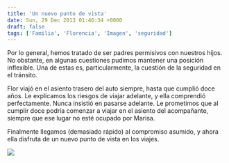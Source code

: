 ```yaml
---
title: 'Un nuevo punto de vista'
date: Sun, 29 Dec 2013 01:46:34 +0000
draft: false
tags: ['Familia', 'Florencia', 'Imagen', 'seguridad']
---
```


Por lo general, hemos tratado de ser padres permisivos con nuestros hijos. No obstante, en algunas cuestiones pudimos mantener una posición inflexible. Una de estas es, particularmente, la cuestión de la seguridad en el tránsito. 

Flor viajó en el asiento trasero del auto siempre, hasta que cumplió doce años. Le explicamos los riesgos de viajar adelante, y ella comprendió perfectamente. Nunca insistió en pasarse adelante. Le prometimos que al cumplir doce podría comenzar a viajar en el asiento del acompañante, siempre que ese lugar no esté ocupado por Marisa. 

Finalmente llegamos (demasiado rápido) al compromiso asumido, y ahora ella disfruta de un nuevo punto de vista en los viajes. 

[![](http://farm4.staticflickr.com/3704/11615017666_94f8dcb546.jpg)](http://www.flickr.com/photos/manux-ch/11615017666)
